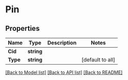 # Pin

## Properties
Name | Type | Description | Notes
------------ | ------------- | ------------- | -------------
**Cid** | **string** |  | 
**Type** | **string** |  | [default to all]

[[Back to Model list]](../README.md#documentation-for-models) [[Back to API list]](../README.md#documentation-for-api-endpoints) [[Back to README]](../README.md)


